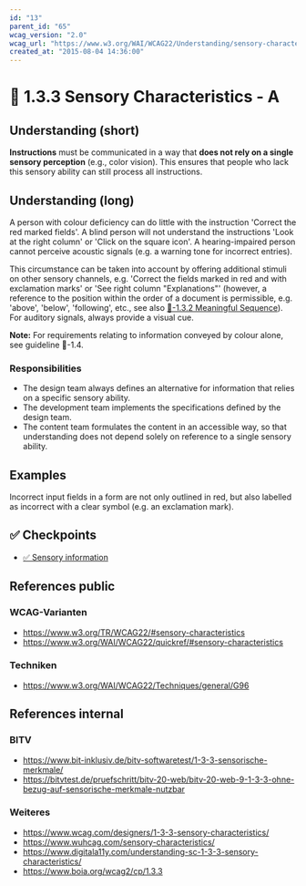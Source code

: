 ```yaml
---
id: "13"
parent_id: "65"
wcag_version: "2.0"
wcag_url: "https://www.w3.org/WAI/WCAG22/Understanding/sensory-characteristics.html"
created_at: "2015-08-04 14:36:00"
---
```


# 📜 1.3.3 Sensory Characteristics - A

## Understanding (short)

**Instructions** must be communicated in a way that **does not rely on a single sensory perception** (e.g., color vision). This ensures that people who lack this sensory ability can still process all instructions.

## Understanding (long)

A person with colour deficiency can do little with the instruction 'Correct the red marked fields'. A blind person will not understand the instructions 'Look at the right column' or 'Click on the square icon'. A hearing-impaired person cannot perceive acoustic signals (e.g. a warning tone for incorrect entries).

This circumstance can be taken into account by offering additional stimuli on other sensory channels, e.g. 'Correct the fields marked in red and with exclamation marks' or 'See right column "Explanations"' (however, a reference to the position within the order of a document is permissible, e.g. 'above', 'below', 'following', etc., see also [📜-1.3.2 Meaningful Sequence](/en/wcag/1.3.2-meaningful-sequence)). For auditory signals, always provide a visual cue.

**Note:** For requirements relating to information conveyed by colour alone, see guideline 📜-1.4.

### Responsibilities

- The design team always defines an alternative for information that relies on a specific sensory ability.
- The development team implements the specifications defined by the design team.
- The content team formulates the content in an accessible way, so that understanding does not depend solely on reference to a single sensory ability.

## Examples

Incorrect input fields in a form are not only outlined in red, but also labelled as incorrect with a clear symbol (e.g. an exclamation mark).

## ✅ Checkpoints

- [✅ Sensory information](sensory-information)

## References public

### WCAG-Varianten
- <https://www.w3.org/TR/WCAG22/#sensory-characteristics>
- <https://www.w3.org/WAI/WCAG22/quickref/#sensory-characteristics>

### Techniken
- <https://www.w3.org/WAI/WCAG22/Techniques/general/G96>

## References internal

### BITV
- <https://www.bit-inklusiv.de/bitv-softwaretest/1-3-3-sensorische-merkmale/>
- <https://bitvtest.de/pruefschritt/bitv-20-web/bitv-20-web-9-1-3-3-ohne-bezug-auf-sensorische-merkmale-nutzbar>

### Weiteres
- <https://www.wcag.com/designers/1-3-3-sensory-characteristics/>
- <https://www.wuhcag.com/sensory-characteristics/>
- <https://www.digitala11y.com/understanding-sc-1-3-3-sensory-characteristics/>
- <https://www.boia.org/wcag2/cp/1.3.3>